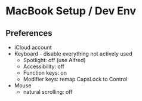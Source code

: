 # MacBook Setup / Dev Env

## Preferences
* iCloud account 
* Keyboard - disable everything not actively used
  * Spotlight: off (use Alfred)
  * Accessibility: off
  * Function keys: on
  * Modifier keys: remap CapsLock to Control
* Mouse
  * natural scrolling: off
